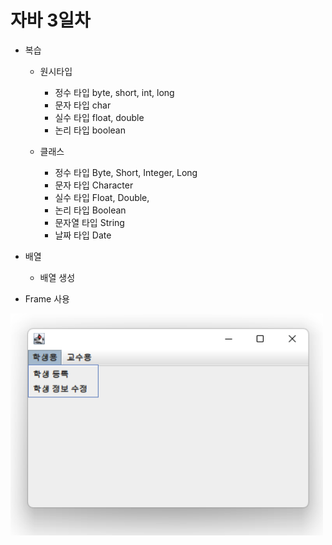 # 자바 3일차

- 복습
  - 원시타입
    - 정수 타입	byte, short, int, long
    - 문자 타입  char
    - 실수 타입	float, double
    - 논리 타입	boolean

  - 클래스
    - 정수 타입 Byte, Short, Integer, Long
    - 문자 타입 Character
    - 실수 타입 Float, Double,
    - 논리 타입 Boolean
    - 문자열 타입 String
    - 날짜 타입 Date
  

- 배열
  - 배열 생성
  
- Frame 사용

<img src="https://github.com/seungeunez/java_20230201/blob/main/images/frame01.png" width=500 alt="프레임사용">
